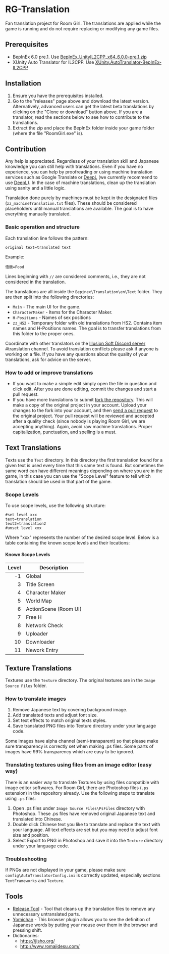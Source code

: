 # RG-Translation

Fan translation project for Room Girl. The translations are applied while the game is running and do not require replacing or modifying any game files.

## Prerequisites

- BepInEx 6.0 pre.1. Use [BepInEx_UnityIL2CPP_x64_6.0.0-pre.1.zip](https://github.com/BepInEx/BepInEx/releases/tag/v6.0.0-pre.1)
- XUnity Auto Translator for IL2CPP. Use [XUnity.AutoTranslator-BepInEx-IL2CPP
](https://github.com/bbepis/XUnity.AutoTranslator/releases)

## Installation

1. Ensure you have the prerequisites installed.
2. Go to the "releases" page above and download the latest version. Alternatively, advanced users can get the latest beta translations by clicking on the "Clone or download" button above. If you are a translator, read the sections below to see how to contribute to the translations.
3. Extract the zip and place the BepInEx folder inside your game folder (where the file "RoomGirl.exe" is).

## Contribution

Any help is appreciated. Regardless of your translation skill and Japanese knowledge you can still help with translations. Even if you have no experience, you can help by proofreading or using machine translation services such as Google Translate or [DeepL](https://www.deepl.com/translator) (we currently recommend to use [DeepL](https://www.deepl.com/translator)). In the case of machine translations, clean up the translation using sanity and a little logic.

Translation done purely by machines must be kept in the designated files (`zz_machineTranslation.txt` files). These should be considered placeholders until manual translations are available. The goal is to have everything manually translated.

### Basic operation and structure

Each translation line follows the pattern:

```
original text=translated text
```

Example:

```
悟飯=Food
```

Lines beginning with `//` are considered comments, i.e., they are not considered in the translation.

The translations are all inside the `Bepinex\Translation\en\Text` folder. They are then split into the following directories:

- `Main` - The main UI for the game.
- `CharacterMaker` - Items for the Character Maker.
- `H-Positions` - Names of sex positions
- `zz_HS2` - Temporary folder with old translations from HS2. Contains item names and H-Positions names. The goal is to transfer translations from this folder to the proper ones.

Coordinate with other translators on the [Illusion Soft Discord server](https://discord.gg/illusionsoft) #translation channel. To avoid translation conflicts please ask if anyone is working on a file. If you have any questions about the quality of your translations, ask for advice on the server.

### How to add or improve translations

- If you want to make a simple edit simply open the file in question and click edit. After you are done editing, commit the changes and start a pull request.
- If you have more translations to submit [fork the repository](https://help.github.com/articles/fork-a-repo/). This will make a copy of the original project in your account. Upload your changes to the fork into your account, and then [send a pull request](https://help.github.com/articles/about-pull-requests/) to the original project. Your pull request will be reviewed and accepted after a quality check (since nobody is playing Room Girl, we are accepting anything). Again, avoid raw machine translations. Proper capitalization, punctuation, and spelling is a must.

## Text Translations

Texts use the `Text` directory. In this directory the first translation found for a given text is used every time that this same text is found. But sometimes the same word can have different meanings depending on where you are in the game, in this case you can use the "Scope Level" feature to tell which translation should be used in that part of the game.

### Scope Levels

To use scope levels, use the following structure:

```
#set level xxx
text=translation
text2=translation2
#unset level xxx
```

Where "xxx" represents the number of the desired scope level. Below is a table containing the known scope levels and their locations:

#### Known Scope Levels

| Level | Description           |
|------:|-----------------------|
| -1    | Global                |
|  3    | Title Screen          |
|  4    | Character Maker       |
|  5    | World Map             |
|  6    | ActionScene (Room UI) |
|  7    | Free H                |
|  8    | Network Check         |
|  9    | Uploader              |
|  10   | Downloader            |
|  11   | Nework Entry          |

## Texture Translations

Textures use the `Texture` directory. The original textures are in the `Image Source Files` folder.

### How to translate images

1. Remove Japanese text by covering background image.
1. Add translated texts and adjust font size.
1. Set text effects to match original texts styles.
1. Save translated PNG files into Texture directory under your language code.

Some images have alpha channel (semi-transparent) so that please make sure transparency is correctly set when making .ps files. Some parts of images have 99% transparency which are easy to be ignored.

### Translating textures using files from an image editor (easy way)

There is an easier way to translate Textures by using files compatible with image editor softwares. For Room Girl, there are Photoshop files (`.ps` extension) in the repository already. Use the following steps to translate using `.ps` files:

1. Open .ps files under `Image Source Files\PsFiles` directory with Photoshop. These .ps files have removed original  Japanese text and translated into Chinese.
1. Double click Chinese text you like to translate and replace the text with your language. All text effects are set but you may need to adjust font size and position.
1. Select Export to PNG in Photoshop and save it into the `Texture` directory under your language code.

### Troubleshooting

If PNGs are not displayed in your game, please make sure `config\AutoTranslatorConfig.ini` is correctly updated, especially sections `TextFrameworks` and `Texture`.

## Tools

- [Release Tool](https://github.com/SpockBauru/TranslationToolsHS2#releasetoolhs2) - Tool that cleans up the translation files to remove any unnecessary untranslated parts.
- [Yomichan](https://foosoft.net/projects/yomichan/) - This browser plugin allows you to see the definition of Japanese words by putting your mouse over them in the browser and pressing shift.
- Dictionaries:
  - <https://jisho.org/>
  - <http://www.romajidesu.com/>
  
